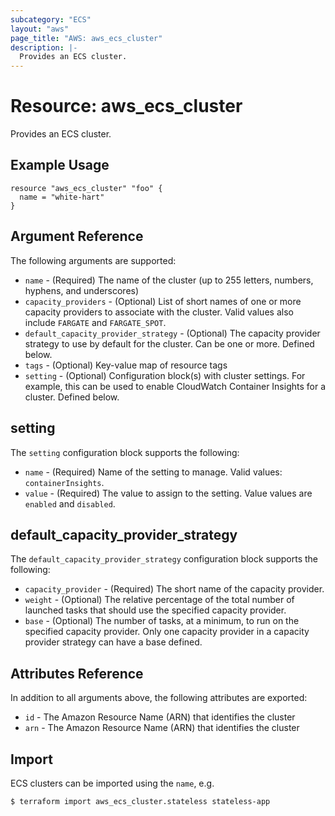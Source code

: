 ```yaml
---
subcategory: "ECS"
layout: "aws"
page_title: "AWS: aws_ecs_cluster"
description: |-
  Provides an ECS cluster.
---
```


# Resource: aws_ecs_cluster

Provides an ECS cluster.

## Example Usage

```hcl
resource "aws_ecs_cluster" "foo" {
  name = "white-hart"
}
```

## Argument Reference

The following arguments are supported:

* `name` - (Required) The name of the cluster (up to 255 letters, numbers, hyphens, and underscores)
* `capacity_providers` - (Optional) List of short names of one or more capacity providers to associate with the cluster. Valid values also include `FARGATE` and `FARGATE_SPOT`.
* `default_capacity_provider_strategy` - (Optional) The capacity provider strategy to use by default for the cluster. Can be one or more.  Defined below.
* `tags` - (Optional) Key-value map of resource tags
* `setting` - (Optional) Configuration block(s) with cluster settings. For example, this can be used to enable CloudWatch Container Insights for a cluster. Defined below.

## setting

The `setting` configuration block supports the following:

* `name` - (Required) Name of the setting to manage. Valid values: `containerInsights`.
* `value` -  (Required) The value to assign to the setting. Value values are `enabled` and `disabled`.

## default_capacity_provider_strategy

The `default_capacity_provider_strategy` configuration block supports the following:

* `capacity_provider` - (Required) The short name of the capacity provider.
* `weight` - (Optional) The relative percentage of the total number of launched tasks that should use the specified capacity provider.
* `base` - (Optional) The number of tasks, at a minimum, to run on the specified capacity provider. Only one capacity provider in a capacity provider strategy can have a base defined.

## Attributes Reference

In addition to all arguments above, the following attributes are exported:

* `id` - The Amazon Resource Name (ARN) that identifies the cluster
* `arn` - The Amazon Resource Name (ARN) that identifies the cluster

## Import

ECS clusters can be imported using the `name`, e.g.

```
$ terraform import aws_ecs_cluster.stateless stateless-app
```
